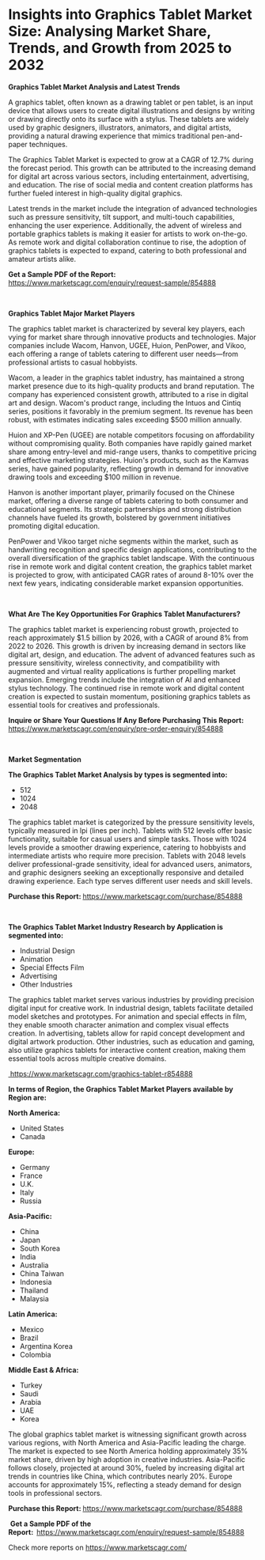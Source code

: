 <p><h1>Insights into Graphics Tablet Market Size: Analysing Market Share, Trends, and Growth from 2025 to 2032</h1></p><p><strong>Graphics Tablet Market Analysis and Latest Trends</strong></p>
<p><p>A graphics tablet, often known as a drawing tablet or pen tablet, is an input device that allows users to create digital illustrations and designs by writing or drawing directly onto its surface with a stylus. These tablets are widely used by graphic designers, illustrators, animators, and digital artists, providing a natural drawing experience that mimics traditional pen-and-paper techniques.</p><p>The Graphics Tablet Market is expected to grow at a CAGR of 12.7% during the forecast period. This growth can be attributed to the increasing demand for digital art across various sectors, including entertainment, advertising, and education. The rise of social media and content creation platforms has further fueled interest in high-quality digital graphics.</p><p>Latest trends in the market include the integration of advanced technologies such as pressure sensitivity, tilt support, and multi-touch capabilities, enhancing the user experience. Additionally, the advent of wireless and portable graphics tablets is making it easier for artists to work on-the-go. As remote work and digital collaboration continue to rise, the adoption of graphics tablets is expected to expand, catering to both professional and amateur artists alike.</p></p>
<p><strong>Get a Sample PDF of the Report:&nbsp;</strong> <a href="https://www.marketscagr.com/enquiry/request-sample/854888?utm_campaign=2014&utm_medium=2&utm_source=Github&utm_content=ia&utm_term=06022025&utm_id=graphics-tablet">https://www.marketscagr.com/enquiry/request-sample/854888</a></p>
<p>&nbsp;</p>
<p><strong>Graphics Tablet Major Market Players</strong></p>
<p><p>The graphics tablet market is characterized by several key players, each vying for market share through innovative products and technologies. Major companies include Wacom, Hanvon, UGEE, Huion, PenPower, and Vikoo, each offering a range of tablets catering to different user needs—from professional artists to casual hobbyists.</p><p>Wacom, a leader in the graphics tablet industry, has maintained a strong market presence due to its high-quality products and brand reputation. The company has experienced consistent growth, attributed to a rise in digital art and design. Wacom's product range, including the Intuos and Cintiq series, positions it favorably in the premium segment. Its revenue has been robust, with estimates indicating sales exceeding $500 million annually.</p><p>Huion and XP-Pen (UGEE) are notable competitors focusing on affordability without compromising quality. Both companies have rapidly gained market share among entry-level and mid-range users, thanks to competitive pricing and effective marketing strategies. Huion's products, such as the Kamvas series, have gained popularity, reflecting growth in demand for innovative drawing tools and exceeding $100 million in revenue.</p><p>Hanvon is another important player, primarily focused on the Chinese market, offering a diverse range of tablets catering to both consumer and educational segments. Its strategic partnerships and strong distribution channels have fueled its growth, bolstered by government initiatives promoting digital education.</p><p>PenPower and Vikoo target niche segments within the market, such as handwriting recognition and specific design applications, contributing to the overall diversification of the graphics tablet landscape. With the continuous rise in remote work and digital content creation, the graphics tablet market is projected to grow, with anticipated CAGR rates of around 8-10% over the next few years, indicating considerable market expansion opportunities.</p></p>
<p>&nbsp;</p>
<p><strong>What Are The Key Opportunities For Graphics Tablet Manufacturers?</strong></p>
<p><p>The graphics tablet market is experiencing robust growth, projected to reach approximately $1.5 billion by 2026, with a CAGR of around 8% from 2022 to 2026. This growth is driven by increasing demand in sectors like digital art, design, and education. The advent of advanced features such as pressure sensitivity, wireless connectivity, and compatibility with augmented and virtual reality applications is further propelling market expansion. Emerging trends include the integration of AI and enhanced stylus technology. The continued rise in remote work and digital content creation is expected to sustain momentum, positioning graphics tablets as essential tools for creatives and professionals.</p></p>
<p><strong>Inquire or Share Your Questions If Any Before Purchasing This Report:</strong> <a href="https://www.marketscagr.com/enquiry/pre-order-enquiry/854888?utm_campaign=2014&utm_medium=2&utm_source=Github&utm_content=ia&utm_term=06022025&utm_id=graphics-tablet">https://www.marketscagr.com/enquiry/pre-order-enquiry/854888</a></p>
<p>&nbsp;</p>
<p><strong>Market Segmentation</strong></p>
<p><strong>The Graphics Tablet Market Analysis by types is segmented into:</strong></p>
<p><ul><li>512</li><li>1024</li><li>2048</li></ul></p>
<p><p>The graphics tablet market is categorized by the pressure sensitivity levels, typically measured in lpi (lines per inch). Tablets with 512 levels offer basic functionality, suitable for casual users and simple tasks. Those with 1024 levels provide a smoother drawing experience, catering to hobbyists and intermediate artists who require more precision. Tablets with 2048 levels deliver professional-grade sensitivity, ideal for advanced users, animators, and graphic designers seeking an exceptionally responsive and detailed drawing experience. Each type serves different user needs and skill levels.</p></p>
<p><strong>Purchase this Report:&nbsp;</strong><a href="https://www.marketscagr.com/purchase/854888?utm_campaign=2014&utm_medium=2&utm_source=Github&utm_content=ia&utm_term=06022025&utm_id=graphics-tablet">https://www.marketscagr.com/purchase/854888</a></p>
<p>&nbsp;</p>
<p><strong>The Graphics Tablet Market Industry Research by Application is segmented into:</strong></p>
<p><ul><li>Industrial Design</li><li>Animation</li><li>Special Effects Film</li><li>Advertising</li><li>Other Industries</li></ul></p>
<p><p>The graphics tablet market serves various industries by providing precision digital input for creative work. In industrial design, tablets facilitate detailed model sketches and prototypes. For animation and special effects in film, they enable smooth character animation and complex visual effects creation. In advertising, tablets allow for rapid concept development and digital artwork production. Other industries, such as education and gaming, also utilize graphics tablets for interactive content creation, making them essential tools across multiple creative domains.</p></p>
<p><a href="https://www.marketscagr.com/graphics-tablet-r854888?utm_campaign=2014&utm_medium=2&utm_source=Github&utm_content=ia&utm_term=06022025&utm_id=graphics-tablet">&nbsp;https://www.marketscagr.com/graphics-tablet-r854888</a></p>
<p><strong>In terms of Region, the Graphics Tablet Market Players available by Region are:</strong></p>
<p>
    <p> <strong> North America: </strong>
        <ul>
            <li>United States</li>
            <li>Canada</li>
        </ul>
        </p> 
    <p> <strong> Europe: </strong>
        <ul>
            <li>Germany</li>
            <li>France</li>
            <li>U.K.</li>
            <li>Italy</li>
            <li>Russia</li>
        </ul>
        </p> 
    <p> <strong> Asia-Pacific: </strong>
        <ul>
            <li>China</li>
            <li>Japan</li>
            <li>South Korea</li>
            <li>India</li>
            <li>Australia</li>
            <li>China Taiwan</li>
            <li>Indonesia</li>
            <li>Thailand</li>
            <li>Malaysia</li>
        </ul>
        </p> 
    <p> <strong> Latin America: </strong>
        <ul>
            <li>Mexico</li>
            <li>Brazil</li>
            <li>Argentina Korea</li>
            <li>Colombia</li>
        </ul>
        </p> 
    <p> <strong> Middle East & Africa: </strong>
        <ul>
            <li>Turkey</li>
            <li>Saudi</li>
            <li>Arabia</li>
            <li>UAE</li>
            <li>Korea</li>
        </ul>
    </p>
    </p>
<p><p>The global graphics tablet market is witnessing significant growth across various regions, with North America and Asia-Pacific leading the charge. The market is expected to see North America holding approximately 35% market share, driven by high adoption in creative industries. Asia-Pacific follows closely, projected at around 30%, fueled by increasing digital art trends in countries like China, which contributes nearly 20%. Europe accounts for approximately 15%, reflecting a steady demand for design tools in professional sectors.</p></p>
<p><strong>Purchase this Report: </strong><a href="https://www.marketscagr.com/purchase/854888?utm_campaign=2014&utm_medium=2&utm_source=Github&utm_content=ia&utm_term=06022025&utm_id=graphics-tablet">https://www.marketscagr.com/purchase/854888</a></p>
<p>&nbsp;<strong>Get a Sample PDF of the Report:&nbsp;&nbsp;</strong><a href="https://www.marketscagr.com/enquiry/request-sample/854888?utm_campaign=2014&utm_medium=2&utm_source=Github&utm_content=ia&utm_term=06022025&utm_id=graphics-tablet">https://www.marketscagr.com/enquiry/request-sample/854888</a></p>
<p><strong></strong></p>
<p>Check more reports on <a href="https://www.marketscagr.com/?utm_campaign=2014&utm_medium=2&utm_source=Github&utm_content=ia&utm_term=06022025&utm_id=graphics-tablet">https://www.marketscagr.com/</a></p>